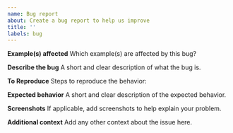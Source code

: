 ```yaml
---
name: Bug report
about: Create a bug report to help us improve
title: ''
labels: bug
---
```


**Example(s) affected**
Which example(s) are affected by this bug?

**Describe the bug**
A short and clear description of what the bug is.

**To Reproduce**
Steps to reproduce the behavior:

**Expected behavior**
A short and clear description of the expected behavior.

**Screenshots**
If applicable, add screenshots to help explain your problem.

**Additional context**
Add any other context about the issue here.
